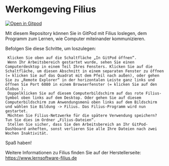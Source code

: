 # Werkomgeving Filius

[![Open in Gitpod](https://gitpod.io/button/open-in-gitpod.svg)](https://gitpod.io/#https://github.com/Borega/filius)

Mit diesem Repository können Sie in GitPod mit Filius loslegen, dem Programm zum Lernen, wie Computer miteinander kommunizieren.

Befolgen Sie diese Schritte, um loszulegen:

     Klicken Sie oben auf die Schaltfläche „In GitPod öffnen“.
     Wenn Ihr Arbeitsbereich gestartet wurde, sehen Sie einen Computerdesktop in einem Teil Ihres Fensters. Klicken Sie auf die Schaltfläche, um diesen Abschnitt in einem separaten Fenster zu öffnen (= klicken Sie auf das Quadrat mit dem Pfeil nach außen), oder gehen Sie zu „Remote Explorer“ in der horizontalen Leiste ganz links und öffnen Sie Port 6080 in einem Browserfenster (= klicken Sie auf den Globus ).
     Doppelklicken Sie auf diesem Computerbildschirm auf das rote Filius-Symbol oben links auf dem Desktop. Oder gehen Sie auf diesem Computerbildschirm zum Anwendungsmenü oben links auf dem Bildschirm und wählen Sie Bildung -> Filius. Das Filius-Programm wird nun gestartet.
     Möchten Sie Filius-Netzwerke für die spätere Verwendung speichern? Tun Sie dies im Ordner „Filius-Dateien“.
     Stellen Sie sicher, dass Sie den Arbeitsbereich an Ihr GitPod-Dashboard anheften, sonst verlieren Sie alle Ihre Dateien nach zwei Wochen Inaktivität.

Spaß haben!

Weitere Informationen zu Filius finden Sie auf der Herstellerseite: https://www.lernsoftware-filius.de
